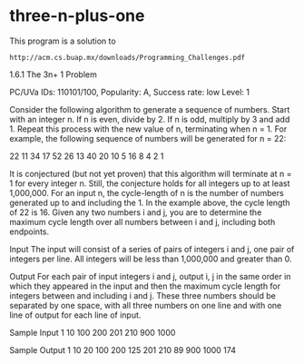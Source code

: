 three-n-plus-one
================

  This program is a solution to

    http://acm.cs.buap.mx/downloads/Programming_Challenges.pdf

1.6.1 The 3n+ 1 Problem

PC/UVa IDs: 110101/100, Popularity: A, Success rate: low Level: 1

Consider the following algorithm to generate a sequence of numbers. Start with an
integer n. If n is even, divide by 2. If n is odd, multiply by 3 and add 1. Repeat this
process with the new value of n, terminating when n = 1. For example, the following
sequence of numbers will be generated for n = 22:

  22 11 34 17 52 26 13 40 20 10 5 16 8 4 2 1

It is conjectured (but not yet proven) that this algorithm will terminate at n = 1 for
every integer n. Still, the conjecture holds for all integers up to at least 1,000,000.
For an input n, the cycle-length of n is the number of numbers generated up to and
including the 1. In the example above, the cycle length of 22 is 16. Given any two
numbers i and j, you are to determine the maximum cycle length over all numbers
between i and j, including both endpoints.

Input
  The input will consist of a series of pairs of integers i and j, one pair of integers per
  line. All integers will be less than 1,000,000 and greater than 0.

Output
  For each pair of input integers i and j, output i, j in the same order in which they
  appeared in the input and then the maximum cycle length for integers between and
  including i and j. These three numbers should be separated by one space, with all three
  numbers on one line and with one line of output for each line of input.

Sample Input
  1 10
  100 200
  201 210
  900 1000

Sample Output
  1 10 20
  100 200 125
  201 210 89
  900 1000 174

